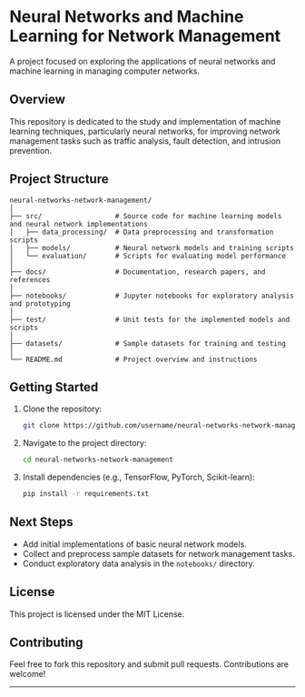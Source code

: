 # Neural Networks and Machine Learning for Network Management

A project focused on exploring the applications of neural networks and machine learning in managing computer networks.

## Overview

This repository is dedicated to the study and implementation of machine learning techniques, particularly neural networks, for improving network management tasks such as traffic analysis, fault detection, and intrusion prevention.

## Project Structure

```plaintext
neural-networks-network-management/
│
├── src/                  # Source code for machine learning models and neural network implementations
│   ├── data_processing/  # Data preprocessing and transformation scripts
│   ├── models/           # Neural network models and training scripts
│   └── evaluation/       # Scripts for evaluating model performance
│
├── docs/                 # Documentation, research papers, and references
│
├── notebooks/            # Jupyter notebooks for exploratory analysis and prototyping
│
├── test/                 # Unit tests for the implemented models and scripts
│
├── datasets/             # Sample datasets for training and testing
│
└── README.md             # Project overview and instructions
```

## Getting Started

1. Clone the repository:
   ```bash
   git clone https://github.com/username/neural-networks-network-management.git
   ```

2. Navigate to the project directory:
   ```bash
   cd neural-networks-network-management
   ```

3. Install dependencies (e.g., TensorFlow, PyTorch, Scikit-learn):
   ```bash
   pip install -r requirements.txt
   ```

## Next Steps

- Add initial implementations of basic neural network models.
- Collect and preprocess sample datasets for network management tasks.
- Conduct exploratory data analysis in the `notebooks/` directory.

## License

This project is licensed under the MIT License.

## Contributing

Feel free to fork this repository and submit pull requests. Contributions are welcome!

---
